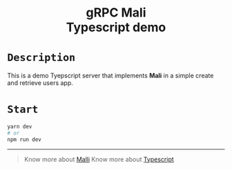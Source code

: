 <h1 align=center>gRPC Mali <br> Typescript demo</h1>


# `Description`

This is a demo Tyepscript server that implements **Mali** in a simple create and retrieve users app.

# `Start`

```sh
yarn dev
# or
npm run dev
```

---

> Know more about [Malli](https://mali.js.org/)
> Know more about [Typescript](https://www.typescriptlang.org)
